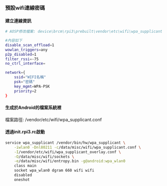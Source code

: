 ### 預設wifi連線密碼

#### 建立連線資訊
```bash
# AOSP修改檔案: device\brcm\rpi3\prebuilt\vendor\etc\wifi\wpa_supplicant.conf

#內容如下
disable_scan_offload=1
wowlan_triggers=any
p2p_disabled=1
filter_rssi=-75
no_ctrl_interface=

network={
    ssid="WIFI名稱"
    psk="密碼"
    key_mgmt=WPA-PSK
    priority=2
}
```
#### 生成於Android的檔案系統裡
檔案路徑: /vendor/etc/wifi/wpa_supplicant.conf

#### 透過init.rpi3.rc啟動

```bash
service wpa_supplicant /vendor/bin/hw/wpa_supplicant \
    -iwlan0 -Dnl80211 -c/data/misc/wifi/wpa_supplicant.conf \
    -I/vendor/etc/wifi/wpa_supplicant_overlay.conf \
    -O/data/misc/wifi/sockets \
    -e/data/misc/wifi/entropy.bin -g@android:wpa_wlan0
    class main
    socket wpa_wlan0 dgram 660 wifi wifi
    disabled
    oneshot 
```
